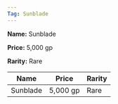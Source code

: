 ```yaml
---
Tag: Sunblade
---
```


**Name:** Sunblade

**Price:** 5,000 gp

**Rarity:** Rare

| Name     | Price     | Rarity     |
| -------- | --------- | ---------- |
| Sunblade | 5,000 gp | Rare |
